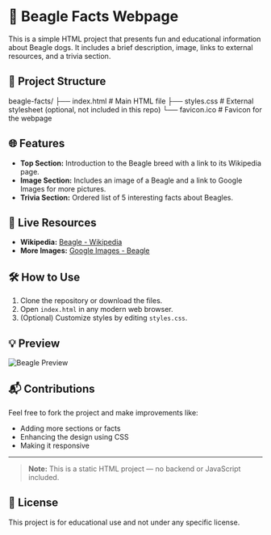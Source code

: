 # 🐶 Beagle Facts Webpage

This is a simple HTML project that presents fun and educational information about Beagle dogs. It includes a brief description, image, links to external resources, and a trivia section.

## 📄 Project Structure

beagle-facts/
├── index.html # Main HTML file
├── styles.css # External stylesheet (optional, not included in this repo)
└── favicon.ico # Favicon for the webpage


## 🌐 Features

- **Top Section:** Introduction to the Beagle breed with a link to its Wikipedia page.
- **Image Section:** Includes an image of a Beagle and a link to Google Images for more pictures.
- **Trivia Section:** Ordered list of 5 interesting facts about Beagles.

## 🔗 Live Resources

- **Wikipedia:** [Beagle - Wikipedia](https://en.wikipedia.org/wiki/Beagle)
- **More Images:** [Google Images - Beagle](https://www.google.com/search?q=beagle&tbm=isch)

## 🛠️ How to Use

1. Clone the repository or download the files.
2. Open `index.html` in any modern web browser.
3. (Optional) Customize styles by editing `styles.css`.

## 💡 Preview

![Beagle Preview](https://upload.wikimedia.org/wikipedia/commons/5/55/Beagle_600.jpg)

## 📬 Contributions

Feel free to fork the project and make improvements like:
- Adding more sections or facts
- Enhancing the design using CSS
- Making it responsive

---

> **Note:** This is a static HTML project — no backend or JavaScript included.

## 📄 License

This project is for educational use and not under any specific license.
